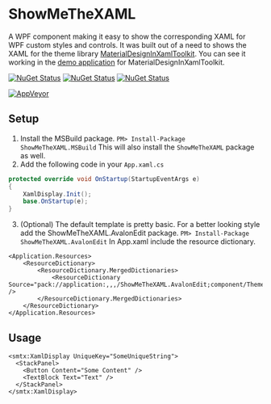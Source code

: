 # ShowMeTheXAML
A WPF component making it easy to show the corresponding XAML for WPF custom styles and controls. It was built out of a need to shows the XAML for the theme library [MaterialDesignInXamlToolkit](https://github.com/ButchersBoy/MaterialDesignInXamlToolkit). You can see it working in the [demo application](https://github.com/MaterialDesignInXAML/MaterialDesignInXamlToolkit/releases) for MaterialDesignInXamlToolkit.

[![NuGet Status](http://img.shields.io/nuget/v/ShowMeTheXAML.svg?style=flat&label=ShowMeTheXAML)](https://www.nuget.org/packages/ShowMeTheXAML/)
[![NuGet Status](http://img.shields.io/nuget/v/ShowMeTheXAML.MSBuild.svg?style=flat&label=ShowMeTheXAML.MSBuild)](https://www.nuget.org/packages/ShowMeTheXAML.MSBuild/)
[![NuGet Status](http://img.shields.io/nuget/v/ShowMeTheXAML.AvalonEdit.svg?style=flat&label=ShowMeTheXAML.AvalonEdit)](https://www.nuget.org/packages/ShowMeTheXAML.AvalonEdit/)

[![AppVeyor](https://img.shields.io/appveyor/ci/Keboo/showmethexaml.svg)](https://ci.appveyor.com/project/Keboo/showmethexaml)

## Setup
1. Install the MSBuild package. `PM> Install-Package ShowMeTheXAML.MSBuild` This will also install the `ShowMeTheXAML` package as well.
2. Add the following code in your `App.xaml.cs`
```C#
protected override void OnStartup(StartupEventArgs e)
{
    XamlDisplay.Init();
    base.OnStartup(e);
}
```
3. (Optional) The default template is pretty basic. For a better looking style add the ShowMeTheXAML.AvalonEdit package. `PM> Install-Package ShowMeTheXAML.AvalonEdit`
In App.xaml include the resource dictionary.
```XAML
<Application.Resources>
    <ResourceDictionary>
        <ResourceDictionary.MergedDictionaries>
            <ResourceDictionary Source="pack://application:,,,/ShowMeTheXAML.AvalonEdit;component/Themes/xamldisplayer.xaml" />
        </ResourceDictionary.MergedDictionaries>
    </ResourceDictionary>
</Application.Resources>
```

## Usage
```XAML
<smtx:XamlDisplay UniqueKey="SomeUniqueString">
  <StackPanel>
    <Button Content="Some Content" />
    <TextBlock Text="Text" />
  </StackPanel>
</smtx:XamlDisplay>
```

